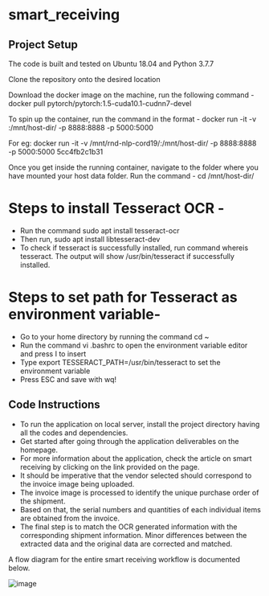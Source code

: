 # smart_receiving

## Project Setup

The code is built and tested on Ubuntu 18.04 and Python 3.7.7

Clone the repository onto the desired location

Download the docker image on the machine, run the following command -
docker pull pytorch/pytorch:1.5-cuda10.1-cudnn7-devel

To spin up the container, run the command in the format -
docker run -it -v <location-of-source-code>:/mnt/host-dir/ -p 8888:8888 -p 5000:5000 <image-id>

For eg: docker run -it -v /mnt/rnd-nlp-cord19/:/mnt/host-dir/ -p 8888:8888 -p 5000:5000 5cc4fb2c1b31

Once you get inside the running container, navigate to the folder where you have mounted your host data folder. Run the command - cd /mnt/host-dir/

# Steps to install Tesseract OCR -

* Run the command sudo apt install tesseract-ocr
* Then run, sudo apt install libtesseract-dev
* To check if tesseract is successfully installed, run command whereis tesseract. The output will show /usr/bin/tesseract if successfully installed.

# Steps to set path for Tesseract as environment variable-

* Go to your home directory by running the command cd ~
* Run the command vi .bashrc to open the environment variable editor and press I to insert
* Type export TESSERACT_PATH=/usr/bin/tesseract to set the environment variable
* Press ESC and save with wq!


## Code Instructions

* To run the application on local server, install the project directory having all the codes and dependencies.
* Get started after going through the application deliverables on the homepage.
* For more information about the application, check the article on smart receiving by clicking on the link provided on the page.
* It should be imperative that the vendor selected should correspond to the invoice image being uploaded. 
* The invoice image is processed to identify the unique purchase order of the shipment. 
* Based on that, the serial numbers and quantities of each individual items are obtained from the invoice.
* The final step is to match the OCR generated information with the corresponding shipment information. Minor differences between the extracted data and the original data are corrected and matched. 

A flow diagram for the entire smart receiving workflow is documented below.

![image](https://user-images.githubusercontent.com/109595324/190481417-a674b5b8-bdb3-4cd6-b30c-7e48230cbc4a.png)
